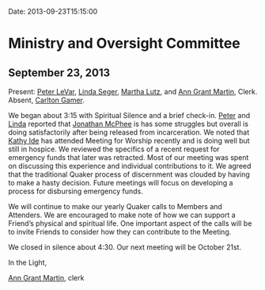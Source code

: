 Date: 2013-09-23T15:15:00

[AnnGrantMartin]: /Friends/AnnGrantMartin
[CarltonGamer]: /Friends/CarltonGamer
[JonathanMcPhee]: /Friends/JonathanMcPhee
[KathyIde]: /Friends/KathyIde
[LindaSeger]: /Friends/LindaSeger
[MarthaLutz]: /Friends/MarthaLutz
[PeterLeVar]: /Friends/PeterLeVar

# Ministry and Oversight Committee
## September 23, 2013

Present: [Peter LeVar][PeterLeVar], [Linda Seger][LindaSeger], [Martha Lutz][MarthaLutz], and 
[Ann Grant Martin][AnnGrantMartin], Clerk. Absent, [Carlton Gamer][CarltonGamer].

We began about 3:15 with Spiritual Silence and a brief check-in.
[Peter][PeterLeVar] and [Linda][LindaSeger] reported that 
[Jonathan McPhee][JonathanMcPhee] is has some struggles but overall is doing 
satisfactorily after being released from incarceration. We noted that 
[Kathy Ide][KathyIde] has attended Meeting for Worship recently and is doing 
well but still in hospice. We reviewed the specifics of a recent request for 
emergency funds that  later  was retracted. Most of our meeting was spent on 
discussing this experience and individual contributions to it. We agreed that the 
traditional Quaker process of discernment was clouded by having to make a hasty decision. 
Future meetings will focus on developing a process for disbursing emergency funds.

We will continue to make our yearly Quaker calls to Members and Attenders. We 
are encouraged to make note of how we can support a Friend’s physical and spiritual
life. One important aspect of the calls will be to invite Friends to consider how 
they can contribute to the Meeting.

We closed in silence about 4:30. Our next meeting will be October 21st.

In the Light,

[Ann Grant Martin][AnnGrantMartin], clerk

